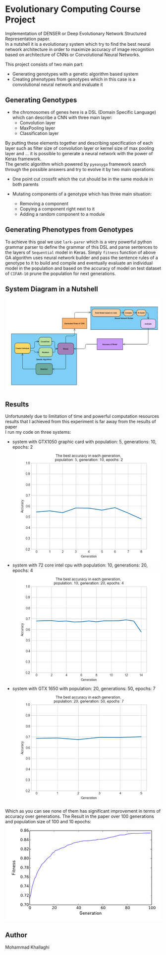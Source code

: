 # Evolutionary Computing Course Project

Implementation of DENSER or Deep Evolutionary Network Structured Representation paper.  
In a nutshell it is a evolutionary system which try to find the best neural network architecture in order to maximize accuracy of image recognition based on architecture of CNNs or Convolutional Neural Networks. 

This project consists of two main part:
* Generating genotypes with a genetic algorithm based system
* Creating phenotypes from genotypes which in this case is a convolutional neural network and evaluate it

## Generating Genotypes
* the chromosomes of genes here is a DSL (Domain Specific Language) which can describe a CNN with three main layer:
    * Convolution layer
    * MaxPooling layer
    * Classification layer   
    
By putting these elements together and describing specification of each layer such as filter size of convolution layer or kernel size of max pooling layer and ... it is possible to generate a neural network with the power of Keras framework.  
The genetic algorithm which powered by `pyeasyga` framework search through the possible answers and try to evolve it by two main operations:
* One point cut crossfit which the cut should be in the same module in both parents
  
* Mutating components of a genotype which has three main situation:
    * Removing a component
    * Copying a component right next to it 
    * Adding a random component to a module 

## Generating Phenotypes from Genotypes
To achieve this goal we use `lark-parer` which is a very powerful python grammar parser to define the grammar of this DSL and parse sentences to the layers of `Sequential` model in Keras.
Simply `fitness` function of above GA algorithm uses neural network builder and pass the sentence rules of a genotype to it to build and compile and eventually evaluate an individual model in the population and based on the accuracy of model on test dataset of `CIFAR-10` prune the population for next generations.  

## System Diagram in a Nutshell
![System Diagram](report/system_diagram.png "System Diagram")

## Results
Unfortunately due to limitation of time and powerful computation resources results that I achieved from this experiment is far away from the results of paper  
I run my code on three systems:
* system with GTX1050 graphic card with population: 5, generations: 10, epochs: 2
  ![GTX1050](report/img_1.png)
* system with 72 core intel cpu with population: 10, generations: 20, epochs: 4
  ![72Core](report/img.png)
* system with GTX 1650 with population: 20, generations: 50, epochs: 7
  ![GTX1650](report/img_2.png)

Which as you can see none of them has significant improvement in terms of accuracy over generations.
The Result in the paper over 100 generations and population size of 100 and 10 epochs:
  ![paper](report/paper.png)

## Author
Mohammad Khallaghi


